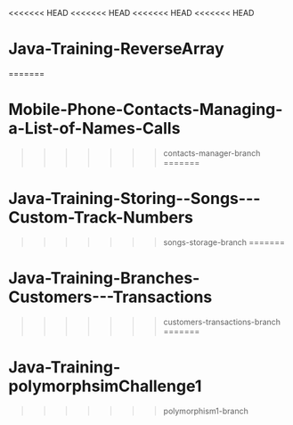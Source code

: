 <<<<<<< HEAD
<<<<<<< HEAD
<<<<<<< HEAD
<<<<<<< HEAD
# Java-Training-ReverseArray
=======
# Mobile-Phone-Contacts-Managing-a-List-of-Names-Calls
>>>>>>> contacts-manager-branch
=======
# Java-Training-Storing--Songs---Custom-Track-Numbers
>>>>>>> songs-storage-branch
=======
# Java-Training-Branches-Customers---Transactions
>>>>>>> customers-transactions-branch
=======
# Java-Training-polymorphsimChallenge1
>>>>>>> polymorphism1-branch
